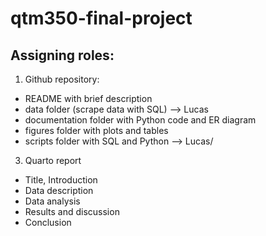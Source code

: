 # qtm350-final-project

## Assigning roles:
1. Github repository:
 - README with brief description
- data folder (scrape data with SQL) --> Lucas
- documentation folder with Python code and ER diagram
- figures folder with plots and tables
- scripts folder with SQL and Python --> Lucas/
3. Quarto report
- Title, Introduction
- Data description
- Data analysis
- Results and discussion
- Conclusion

